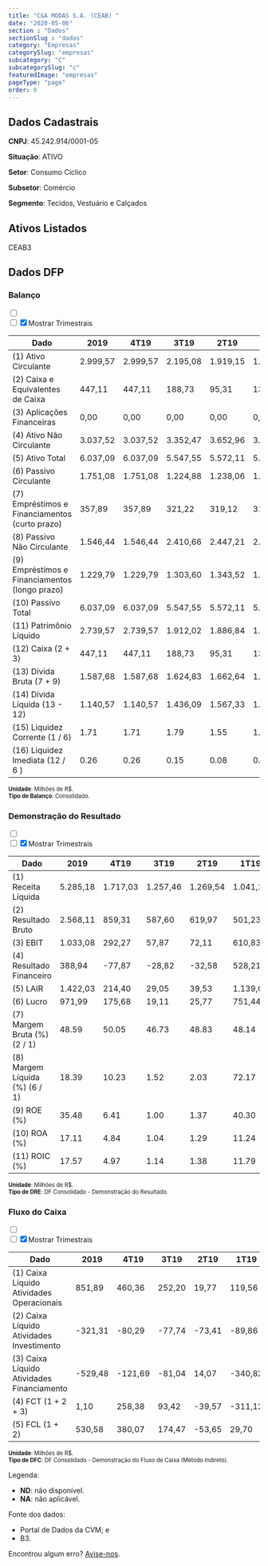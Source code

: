 ```yaml
---  
title: "C&A MODAS S.A. (CEAB) "  
date: "2020-05-06"  
section : "Dados"  
sectionSlug : "dados"  
category: "Empresas"  
categorySlug: "empresas"  
subcategory: "C"  
subcategorySlug: "c"  
featuredImage: "empresas"  
pageType: "page"  
order: 0  
---
```



## Dados Cadastrais


**CNPJ**: 45.242.914/0001-05

**Situação**: ATIVO

**Setor**: Consumo Cíclico

**Subsetor**: Comércio

**Segmento**: Tecidos, Vestuário e Calçados


## Ativos Listados


CEAB3 


## Dados DFP

### Balanço
  
<input type='checkbox' class='toggleCommand' id='toggleBalanco' name='toggleBalanco'>  
<div class='filter-group-balanco'>  
<div class='check_button_balanco'>  
<label for='toggleBalanco'>  
<input type='checkbox' data-filter-col='trimBalanco'><input type='checkbox' data-filter-col='trimBalanco' checked><span>Mostrar Trimestrais</span>  
</label>  
</div>  
</div>  
<div class='overflow balancoTableWrapper'>  
<table class='balancoTable'>  
<thead>  
<tr>  
<th class='dataHeader fixedLeftColumn'>Dado</th>  
<th>2019</th>  
<th class='trimHeader' data-col='trimBalanco'>4T19</th>  
<th class='trimHeader' data-col='trimBalanco'>3T19</th>  
<th class='trimHeader' data-col='trimBalanco'>2T19</th>  
<th class='trimHeader' data-col='trimBalanco'>1T19</th>  
<th>2018</th>  
<th class='trimHeader' data-col='trimBalanco'>4T18</th>  
<th class='trimHeader' data-col='trimBalanco'>3T18</th>  
<th class='trimHeader' data-col='trimBalanco'>2T18</th>  
<th class='trimHeader' data-col='trimBalanco'>1T18</th>  
<th>2017</th>  
<th class='trimHeader' data-col='trimBalanco'>4T17</th>  
<th class='trimHeader' data-col='trimBalanco'>3T17</th>  
<th class='trimHeader' data-col='trimBalanco'>2T17</th>  
<th class='trimHeader' data-col='trimBalanco'>1T17</th>  
</tr>  
</thead>  
<tbody>  
<tr class='trContaAtivo'>  
<td class='leftAlignCell rowDescription fixedLeftColumn'>(1) Ativo Circulante</td>  
<td>2.999,57</td>  
<td data-col='trimBalanco' class='trimData'>2.999,57</td>  
<td data-col='trimBalanco' class='trimData'>2.195,08</td>  
<td data-col='trimBalanco' class='trimData'>1.919,15</td>  
<td data-col='trimBalanco' class='trimData'>1.772,45</td>  
<td>2.195,57</td>  
<td data-col='trimBalanco' class='trimData'>2.195,57</td>  
<td data-col='trimBalanco' class='trimData'>2.195,57</td>  
<td data-col='trimBalanco' class='trimData'>2.195,57</td>  
<td data-col='trimBalanco' class='trimData'>2.195,57</td>  
<td>2.125,59</td>  
<td data-col='trimBalanco' class='trimData'>2.125,59</td>  
<td data-col='trimBalanco' class='trimData'>ND</td>  
<td data-col='trimBalanco' class='trimData'>ND</td>  
<td data-col='trimBalanco' class='trimData'>ND</td>  
</tr>  
<tr class='trContaAtivo'>  
<td class='leftAlignCell rowDescription fixedLeftColumn'>(2) Caixa e Equivalentes de Caixa</td>  
<td>447,11</td>  
<td data-col='trimBalanco' class='trimData'>447,11</td>  
<td data-col='trimBalanco' class='trimData'>188,73</td>  
<td data-col='trimBalanco' class='trimData'>95,31</td>  
<td data-col='trimBalanco' class='trimData'>134,88</td>  
<td>446,01</td>  
<td data-col='trimBalanco' class='trimData'>446,01</td>  
<td data-col='trimBalanco' class='trimData'>446,01</td>  
<td data-col='trimBalanco' class='trimData'>446,01</td>  
<td data-col='trimBalanco' class='trimData'>446,01</td>  
<td>431,76</td>  
<td data-col='trimBalanco' class='trimData'>431,76</td>  
<td data-col='trimBalanco' class='trimData'>ND</td>  
<td data-col='trimBalanco' class='trimData'>ND</td>  
<td data-col='trimBalanco' class='trimData'>ND</td>  
</tr>  
<tr class='trContaAtivo'>  
<td class='leftAlignCell rowDescription fixedLeftColumn'>(3) Aplicações Financeiras</td>  
<td>0,00</td>  
<td data-col='trimBalanco' class='trimData'>0,00</td>  
<td data-col='trimBalanco' class='trimData'>0,00</td>  
<td data-col='trimBalanco' class='trimData'>0,00</td>  
<td data-col='trimBalanco' class='trimData'>0,00</td>  
<td>0,00</td>  
<td data-col='trimBalanco' class='trimData'>0,00</td>  
<td data-col='trimBalanco' class='trimData'>0,00</td>  
<td data-col='trimBalanco' class='trimData'>0,00</td>  
<td data-col='trimBalanco' class='trimData'>0,00</td>  
<td>0,00</td>  
<td data-col='trimBalanco' class='trimData'>0,00</td>  
<td data-col='trimBalanco' class='trimData'>ND</td>  
<td data-col='trimBalanco' class='trimData'>ND</td>  
<td data-col='trimBalanco' class='trimData'>ND</td>  
</tr>  
<tr class='trContaAtivo'>  
<td class='leftAlignCell rowDescription fixedLeftColumn'>(4) Ativo Não Circulante</td>  
<td>3.037,52</td>  
<td data-col='trimBalanco' class='trimData'>3.037,52</td>  
<td data-col='trimBalanco' class='trimData'>3.352,47</td>  
<td data-col='trimBalanco' class='trimData'>3.652,96</td>  
<td data-col='trimBalanco' class='trimData'>3.660,22</td>  
<td>1.282,77</td>  
<td data-col='trimBalanco' class='trimData'>1.282,77</td>  
<td data-col='trimBalanco' class='trimData'>1.282,77</td>  
<td data-col='trimBalanco' class='trimData'>1.282,77</td>  
<td data-col='trimBalanco' class='trimData'>1.282,77</td>  
<td>1.268,71</td>  
<td data-col='trimBalanco' class='trimData'>1.268,71</td>  
<td data-col='trimBalanco' class='trimData'>ND</td>  
<td data-col='trimBalanco' class='trimData'>ND</td>  
<td data-col='trimBalanco' class='trimData'>ND</td>  
</tr>  
<tr class='trContaAtivo'>  
<td class='leftAlignCell rowDescription fixedLeftColumn'>(5) Ativo Total</td>  
<td>6.037,09</td>  
<td data-col='trimBalanco' class='trimData'>6.037,09</td>  
<td data-col='trimBalanco' class='trimData'>5.547,55</td>  
<td data-col='trimBalanco' class='trimData'>5.572,11</td>  
<td data-col='trimBalanco' class='trimData'>5.432,67</td>  
<td>3.478,34</td>  
<td data-col='trimBalanco' class='trimData'>3.478,34</td>  
<td data-col='trimBalanco' class='trimData'>3.478,34</td>  
<td data-col='trimBalanco' class='trimData'>3.478,34</td>  
<td data-col='trimBalanco' class='trimData'>3.478,34</td>  
<td>3.394,30</td>  
<td data-col='trimBalanco' class='trimData'>3.394,30</td>  
<td data-col='trimBalanco' class='trimData'>ND</td>  
<td data-col='trimBalanco' class='trimData'>ND</td>  
<td data-col='trimBalanco' class='trimData'>ND</td>  
</tr>  
<tr class='trContaPassivo'>  
<td class='leftAlignCell rowDescription fixedLeftColumn'>(6) Passivo Circulante</td>  
<td>1.751,08</td>  
<td data-col='trimBalanco' class='trimData'>1.751,08</td>  
<td data-col='trimBalanco' class='trimData'>1.224,88</td>  
<td data-col='trimBalanco' class='trimData'>1.238,06</td>  
<td data-col='trimBalanco' class='trimData'>1.213,38</td>  
<td>1.750,07</td>  
<td data-col='trimBalanco' class='trimData'>1.750,07</td>  
<td data-col='trimBalanco' class='trimData'>1.750,07</td>  
<td data-col='trimBalanco' class='trimData'>1.750,07</td>  
<td data-col='trimBalanco' class='trimData'>1.750,07</td>  
<td>2.022,86</td>  
<td data-col='trimBalanco' class='trimData'>2.022,86</td>  
<td data-col='trimBalanco' class='trimData'>ND</td>  
<td data-col='trimBalanco' class='trimData'>ND</td>  
<td data-col='trimBalanco' class='trimData'>ND</td>  
</tr>  
<tr class='trContaPassivo'>  
<td class='leftAlignCell rowDescription fixedLeftColumn'>(7) Empréstimos e Financiamentos (curto prazo)</td>  
<td>357,89</td>  
<td data-col='trimBalanco' class='trimData'>357,89</td>  
<td data-col='trimBalanco' class='trimData'>321,22</td>  
<td data-col='trimBalanco' class='trimData'>319,12</td>  
<td data-col='trimBalanco' class='trimData'>313,38</td>  
<td>0,23</td>  
<td data-col='trimBalanco' class='trimData'>0,23</td>  
<td data-col='trimBalanco' class='trimData'>0,23</td>  
<td data-col='trimBalanco' class='trimData'>0,23</td>  
<td data-col='trimBalanco' class='trimData'>0,23</td>  
<td>0,26</td>  
<td data-col='trimBalanco' class='trimData'>0,26</td>  
<td data-col='trimBalanco' class='trimData'>ND</td>  
<td data-col='trimBalanco' class='trimData'>ND</td>  
<td data-col='trimBalanco' class='trimData'>ND</td>  
</tr>  
<tr class='trContaPassivo'>  
<td class='leftAlignCell rowDescription fixedLeftColumn'>(8) Passivo Não Circulante</td>  
<td>1.546,44</td>  
<td data-col='trimBalanco' class='trimData'>1.546,44</td>  
<td data-col='trimBalanco' class='trimData'>2.410,66</td>  
<td data-col='trimBalanco' class='trimData'>2.447,21</td>  
<td data-col='trimBalanco' class='trimData'>2.354,78</td>  
<td>613,23</td>  
<td data-col='trimBalanco' class='trimData'>613,23</td>  
<td data-col='trimBalanco' class='trimData'>613,23</td>  
<td data-col='trimBalanco' class='trimData'>613,23</td>  
<td data-col='trimBalanco' class='trimData'>613,23</td>  
<td>364,93</td>  
<td data-col='trimBalanco' class='trimData'>364,93</td>  
<td data-col='trimBalanco' class='trimData'>ND</td>  
<td data-col='trimBalanco' class='trimData'>ND</td>  
<td data-col='trimBalanco' class='trimData'>ND</td>  
</tr>  
<tr class='trContaPassivo'>  
<td class='leftAlignCell rowDescription fixedLeftColumn'>(9) Empréstimos e Financiamentos (longo prazo)</td>  
<td>1.229,79</td>  
<td data-col='trimBalanco' class='trimData'>1.229,79</td>  
<td data-col='trimBalanco' class='trimData'>1.303,60</td>  
<td data-col='trimBalanco' class='trimData'>1.343,52</td>  
<td data-col='trimBalanco' class='trimData'>1.375,19</td>  
<td>1,62</td>  
<td data-col='trimBalanco' class='trimData'>1,62</td>  
<td data-col='trimBalanco' class='trimData'>1,62</td>  
<td data-col='trimBalanco' class='trimData'>1,62</td>  
<td data-col='trimBalanco' class='trimData'>1,62</td>  
<td>1,85</td>  
<td data-col='trimBalanco' class='trimData'>1,85</td>  
<td data-col='trimBalanco' class='trimData'>ND</td>  
<td data-col='trimBalanco' class='trimData'>ND</td>  
<td data-col='trimBalanco' class='trimData'>ND</td>  
</tr>  
<tr class='trContaPassivo'>  
<td class='leftAlignCell rowDescription fixedLeftColumn'>(10) Passivo Total</td>  
<td>6.037,09</td>  
<td data-col='trimBalanco' class='trimData'>6.037,09</td>  
<td data-col='trimBalanco' class='trimData'>5.547,55</td>  
<td data-col='trimBalanco' class='trimData'>5.572,11</td>  
<td data-col='trimBalanco' class='trimData'>5.432,67</td>  
<td>3.478,34</td>  
<td data-col='trimBalanco' class='trimData'>3.478,34</td>  
<td data-col='trimBalanco' class='trimData'>3.478,34</td>  
<td data-col='trimBalanco' class='trimData'>3.478,34</td>  
<td data-col='trimBalanco' class='trimData'>3.478,34</td>  
<td>3.394,30</td>  
<td data-col='trimBalanco' class='trimData'>3.394,30</td>  
<td data-col='trimBalanco' class='trimData'>ND</td>  
<td data-col='trimBalanco' class='trimData'>ND</td>  
<td data-col='trimBalanco' class='trimData'>ND</td>  
</tr>  
<tr class='trContaPassivo'>  
<td class='leftAlignCell rowDescription fixedLeftColumn'>(11) Patrimônio Líquido</td>  
<td>2.739,57</td>  
<td data-col='trimBalanco' class='trimData'>2.739,57</td>  
<td data-col='trimBalanco' class='trimData'>1.912,02</td>  
<td data-col='trimBalanco' class='trimData'>1.886,84</td>  
<td data-col='trimBalanco' class='trimData'>1.864,51</td>  
<td>1.115,04</td>  
<td data-col='trimBalanco' class='trimData'>1.115,04</td>  
<td data-col='trimBalanco' class='trimData'>1.115,04</td>  
<td data-col='trimBalanco' class='trimData'>1.115,04</td>  
<td data-col='trimBalanco' class='trimData'>1.115,04</td>  
<td>1.006,51</td>  
<td data-col='trimBalanco' class='trimData'>1.006,51</td>  
<td data-col='trimBalanco' class='trimData'>ND</td>  
<td data-col='trimBalanco' class='trimData'>ND</td>  
<td data-col='trimBalanco' class='trimData'>ND</td>  
</tr>  
<tr>  
<td class='leftAlignCell rowDescription fixedLeftColumn'>(12) Caixa (2 + 3)</td>  
<td class='positiveNumber'>447,11</td>  
<td class='positiveNumber trimData' data-col='trimBalanco'>447,11</td>  
<td class='positiveNumber trimData' data-col='trimBalanco'>188,73</td>  
<td class='positiveNumber trimData' data-col='trimBalanco'>95,31</td>  
<td class='positiveNumber trimData' data-col='trimBalanco'>134,88</td>  
<td class='positiveNumber'>446,01</td>  
<td class='positiveNumber trimData' data-col='trimBalanco'>446,01</td>  
<td class='positiveNumber trimData' data-col='trimBalanco'>446,01</td>  
<td class='positiveNumber trimData' data-col='trimBalanco'>446,01</td>  
<td class='positiveNumber trimData' data-col='trimBalanco'>446,01</td>  
<td class='positiveNumber'>431,76</td>  
<td class='positiveNumber trimData' data-col='trimBalanco'>431,76</td>  
<td data-col='trimBalanco' class='trimData'>ND</td>  
<td data-col='trimBalanco' class='trimData'>ND</td>  
<td data-col='trimBalanco' class='trimData'>ND</td>  
</tr>  
<tr class='trDividaBruta'>  
<td class='leftAlignCell rowDescription fixedLeftColumn'>(13) Dívida Bruta (7 + 9)</td>  
<td class='negativeNumber'>1.587,68</td>  
<td class='negativeNumber trimData' data-col='trimBalanco'>1.587,68</td>  
<td class='negativeNumber trimData' data-col='trimBalanco'>1.624,83</td>  
<td class='negativeNumber trimData' data-col='trimBalanco'>1.662,64</td>  
<td class='negativeNumber trimData' data-col='trimBalanco'>1.688,57</td>  
<td class='negativeNumber'>1,85</td>  
<td class='negativeNumber trimData' data-col='trimBalanco'>1,85</td>  
<td class='negativeNumber trimData' data-col='trimBalanco'>1,85</td>  
<td class='negativeNumber trimData' data-col='trimBalanco'>1,85</td>  
<td class='negativeNumber trimData' data-col='trimBalanco'>1,85</td>  
<td class='negativeNumber'>2,10</td>  
<td class='negativeNumber trimData' data-col='trimBalanco'>2,10</td>  
<td data-col='trimBalanco' class='trimData'>ND</td>  
<td data-col='trimBalanco' class='trimData'>ND</td>  
<td data-col='trimBalanco' class='trimData'>ND</td>  
</tr>  
<tr>  
<td class='leftAlignCell rowDescription fixedLeftColumn'>(14) Dívida Líquida  (13 - 12)</td>  
<td class='negativeNumber'>1.140,57</td>  
<td class='negativeNumber trimData' data-col='trimBalanco'>1.140,57</td>  
<td class='negativeNumber trimData' data-col='trimBalanco'>1.436,09</td>  
<td class='negativeNumber trimData' data-col='trimBalanco'>1.567,33</td>  
<td class='negativeNumber trimData' data-col='trimBalanco'>1.553,69</td>  
<td class='positiveNumber'>-444,16</td>  
<td class='positiveNumber trimData' data-col='trimBalanco'>-444,16</td>  
<td class='positiveNumber trimData' data-col='trimBalanco'>-444,16</td>  
<td class='positiveNumber trimData' data-col='trimBalanco'>-444,16</td>  
<td class='positiveNumber trimData' data-col='trimBalanco'>-444,16</td>  
<td class='positiveNumber'>-429,65</td>  
<td class='positiveNumber trimData' data-col='trimBalanco'>-429,65</td>  
<td data-col='trimBalanco' class='trimData'>ND</td>  
<td data-col='trimBalanco' class='trimData'>ND</td>  
<td data-col='trimBalanco' class='trimData'>ND</td>  
</tr>  
<tr>  
<td class='leftAlignCell rowDescription fixedLeftColumn'>(15) Liquidez Corrente (1 / 6)</td>  
<td>1.71</td>  
<td data-col='trimBalanco' class='trimData'>1.71</td>  
<td data-col='trimBalanco' class='trimData'>1.79</td>  
<td data-col='trimBalanco' class='trimData'>1.55</td>  
<td data-col='trimBalanco' class='trimData'>1.46</td>  
<td>1.25</td>  
<td data-col='trimBalanco' class='trimData'>1.25</td>  
<td data-col='trimBalanco' class='trimData'>1.25</td>  
<td data-col='trimBalanco' class='trimData'>1.25</td>  
<td data-col='trimBalanco' class='trimData'>1.25</td>  
<td>1.05</td>  
<td data-col='trimBalanco' class='trimData'>1.05</td>  
<td data-col='trimBalanco' class='trimData'>ND</td>  
<td data-col='trimBalanco' class='trimData'>ND</td>  
<td data-col='trimBalanco' class='trimData'>ND</td>  
</tr>  
<tr>  
<td class='leftAlignCell rowDescription fixedLeftColumn'>(16) Liquidez Imediata  (12 / 6 )</td>  
<td>0.26</td>  
<td data-col='trimBalanco' class='trimData'>0.26</td>  
<td data-col='trimBalanco' class='trimData'>0.15</td>  
<td data-col='trimBalanco' class='trimData'>0.08</td>  
<td data-col='trimBalanco' class='trimData'>0.11</td>  
<td>0.25</td>  
<td data-col='trimBalanco' class='trimData'>0.25</td>  
<td data-col='trimBalanco' class='trimData'>0.25</td>  
<td data-col='trimBalanco' class='trimData'>0.25</td>  
<td data-col='trimBalanco' class='trimData'>0.25</td>  
<td>0.21</td>  
<td data-col='trimBalanco' class='trimData'>0.21</td>  
<td data-col='trimBalanco' class='trimData'>ND</td>  
<td data-col='trimBalanco' class='trimData'>ND</td>  
<td data-col='trimBalanco' class='trimData'>ND</td>  
</tr>  
</tbody>  
</table>  
</div>  
<p style='font-size:0.7rem; margin:0px;'><strong>Unidade</strong>: Milhões de R$.</p>  
<p style='font-size:0.7rem; margin:0px;'><strong>Tipo de Balanço</strong>: Consolidado.</p>


### Demonstração do Resultado
  
<input type='checkbox' class='toggleCommand' id='toggleDRE' name='toggleDRE'>  
<div class='filter-group-dre'>  
<div class='check_button_dre'>  
<label for='toggleDRE'>  
<input type='checkbox' data-filter-col='trimDRE'><input type='checkbox' data-filter-col='trimDRE' checked><span>Mostrar Trimestrais</span>  
</label>  
</div>  
</div>  
<div class='overflow balancoTableWrapper'>  
<table class='balancoTable'>  
<thead>  
<tr>  
<th class='dataHeader fixedLeftColumn'>Dado</th>  
<th>2019</th>  
<th class='trimHeader' data-col='trimDRE'>4T19</th>  
<th class='trimHeader' data-col='trimDRE'>3T19</th>  
<th class='trimHeader' data-col='trimDRE'>2T19</th>  
<th class='trimHeader' data-col='trimDRE'>1T19</th>  
<th>2018</th>  
<th class='trimHeader' data-col='trimDRE'>4T18</th>  
<th class='trimHeader' data-col='trimDRE'>3T18</th>  
<th class='trimHeader' data-col='trimDRE'>2T18</th>  
<th class='trimHeader' data-col='trimDRE'>1T18</th>  
<th>2017</th>  
<th class='trimHeader' data-col='trimDRE'>4T17</th>  
<th class='trimHeader' data-col='trimDRE'>3T17</th>  
<th class='trimHeader' data-col='trimDRE'>2T17</th>  
<th class='trimHeader' data-col='trimDRE'>1T17</th>  
</tr>  
</thead>  
<tbody>  
<tr class='trDRE'>  
<td class='leftAlignCell rowDescription fixedLeftColumn'>(1) Receita Líquida</td>  
<td>5.285,18</td>  
<td data-col='trimDRE' class='trimData' >1.717,03</td>  
<td data-col='trimDRE' class='trimData' >1.257,46</td>  
<td data-col='trimDRE' class='trimData' >1.269,54</td>  
<td data-col='trimDRE' class='trimData' >1.041,15</td>  
<td>5.139,11</td>  
<td data-col='trimDRE' class='trimData' >1.670,35</td>  
<td data-col='trimDRE' class='trimData' >1.224,12</td>  
<td data-col='trimDRE' class='trimData' >1.241,26</td>  
<td data-col='trimDRE' class='trimData' >1.003,39</td>  
<td>5.035,61</td>  
<td data-col='trimDRE' class='trimData' >5.035,61</td>  
<td data-col='trimDRE' class='trimData'>ND</td>  
<td data-col='trimDRE' class='trimData'>ND</td>  
<td data-col='trimDRE' class='trimData'>ND</td>  
</tr>  
<tr class='trDRE'>  
<td class='leftAlignCell rowDescription fixedLeftColumn'>(2) Resultado Bruto</td>  
<td class='positiveNumberGreen'>2.568,11</td>  
<td data-col='trimDRE' class='trimData positiveNumberGreen' >859,31</td>  
<td data-col='trimDRE' class='trimData positiveNumberGreen' >587,60</td>  
<td data-col='trimDRE' class='trimData positiveNumberGreen' >619,97</td>  
<td data-col='trimDRE' class='trimData positiveNumberGreen' >501,23</td>  
<td class='positiveNumberGreen'>2.549,14</td>  
<td data-col='trimDRE' class='trimData positiveNumberGreen' >871,04</td>  
<td data-col='trimDRE' class='trimData positiveNumberGreen' >582,35</td>  
<td data-col='trimDRE' class='trimData positiveNumberGreen' >624,21</td>  
<td data-col='trimDRE' class='trimData positiveNumberGreen' >471,54</td>  
<td class='positiveNumberGreen'>2.421,53</td>  
<td data-col='trimDRE' class='trimData positiveNumberGreen' >2.421,53</td>  
<td data-col='trimDRE' class='trimData'>ND</td>  
<td data-col='trimDRE' class='trimData'>ND</td>  
<td data-col='trimDRE' class='trimData'>ND</td>  
</tr>  
<tr class='trDRE'>  
<td class='leftAlignCell rowDescription fixedLeftColumn'>(3) EBIT</td>  
<td class='positiveNumberGreen'>1.033,08</td>  
<td data-col='trimDRE' class='trimData positiveNumberGreen' >292,27</td>  
<td data-col='trimDRE' class='trimData positiveNumberGreen' >57,87</td>  
<td data-col='trimDRE' class='trimData positiveNumberGreen' >72,11</td>  
<td data-col='trimDRE' class='trimData positiveNumberGreen' >610,83</td>  
<td class='positiveNumberGreen'>356,22</td>  
<td data-col='trimDRE' class='trimData positiveNumberGreen' >251,41</td>  
<td data-col='trimDRE' class='trimData positiveNumberGreen' >61,73</td>  
<td data-col='trimDRE' class='trimData positiveNumberGreen' >107,20</td>  
<td data-col='trimDRE' class='trimData negativeNumber' >-64,12</td>  
<td class='positiveNumberGreen'>296,70</td>  
<td data-col='trimDRE' class='trimData positiveNumberGreen' >296,70</td>  
<td data-col='trimDRE' class='trimData'>ND</td>  
<td data-col='trimDRE' class='trimData'>ND</td>  
<td data-col='trimDRE' class='trimData'>ND</td>  
</tr>  
<tr class='trDRE'>  
<td class='leftAlignCell rowDescription fixedLeftColumn'>(4) Resultado Financeiro</td>  
<td class='positiveNumberGreen'>388,94</td>  
<td data-col='trimDRE' class='trimData negativeNumber' >-77,87</td>  
<td data-col='trimDRE' class='trimData negativeNumber' >-28,82</td>  
<td data-col='trimDRE' class='trimData negativeNumber' >-32,58</td>  
<td data-col='trimDRE' class='trimData positiveNumberGreen' >528,21</td>  
<td class='negativeNumber'>-130,67</td>  
<td data-col='trimDRE' class='trimData negativeNumber' >-29,58</td>  
<td data-col='trimDRE' class='trimData negativeNumber' >-22,06</td>  
<td data-col='trimDRE' class='trimData negativeNumber' >-54,67</td>  
<td data-col='trimDRE' class='trimData negativeNumber' >-24,36</td>  
<td class='negativeNumber'>-155,15</td>  
<td data-col='trimDRE' class='trimData negativeNumber' >-155,15</td>  
<td data-col='trimDRE' class='trimData'>ND</td>  
<td data-col='trimDRE' class='trimData'>ND</td>  
<td data-col='trimDRE' class='trimData'>ND</td>  
</tr>  
<tr class='trDRE'>  
<td class='leftAlignCell rowDescription fixedLeftColumn'>(5) LAIR</td>  
<td class='positiveNumberGreen'>1.422,03</td>  
<td data-col='trimDRE' class='trimData positiveNumberGreen' >214,40</td>  
<td data-col='trimDRE' class='trimData positiveNumberGreen' >29,05</td>  
<td data-col='trimDRE' class='trimData positiveNumberGreen' >39,53</td>  
<td data-col='trimDRE' class='trimData positiveNumberGreen' >1.139,04</td>  
<td class='positiveNumberGreen'>225,55</td>  
<td data-col='trimDRE' class='trimData positiveNumberGreen' >221,82</td>  
<td data-col='trimDRE' class='trimData positiveNumberGreen' >39,67</td>  
<td data-col='trimDRE' class='trimData positiveNumberGreen' >52,54</td>  
<td data-col='trimDRE' class='trimData negativeNumber' >-88,48</td>  
<td class='positiveNumberGreen'>141,55</td>  
<td data-col='trimDRE' class='trimData positiveNumberGreen' >141,55</td>  
<td data-col='trimDRE' class='trimData'>ND</td>  
<td data-col='trimDRE' class='trimData'>ND</td>  
<td data-col='trimDRE' class='trimData'>ND</td>  
</tr>  
<tr class='trDRE'>  
<td class='leftAlignCell rowDescription fixedLeftColumn'>(6) Lucro</td>  
<td class='positiveNumberGreen'>971,99</td>  
<td data-col='trimDRE' class='trimData positiveNumberGreen' >175,68</td>  
<td data-col='trimDRE' class='trimData positiveNumberGreen' >19,11</td>  
<td data-col='trimDRE' class='trimData positiveNumberGreen' >25,77</td>  
<td data-col='trimDRE' class='trimData positiveNumberGreen' >751,44</td>  
<td class='positiveNumberGreen'>173,64</td>  
<td data-col='trimDRE' class='trimData positiveNumberGreen' >172,05</td>  
<td data-col='trimDRE' class='trimData positiveNumberGreen' >32,10</td>  
<td data-col='trimDRE' class='trimData positiveNumberGreen' >29,29</td>  
<td data-col='trimDRE' class='trimData negativeNumber' >-59,80</td>  
<td class='positiveNumberGreen'>96,88</td>  
<td data-col='trimDRE' class='trimData positiveNumberGreen' >96,88</td>  
<td data-col='trimDRE' class='trimData'>ND</td>  
<td data-col='trimDRE' class='trimData'>ND</td>  
<td data-col='trimDRE' class='trimData'>ND</td>  
</tr>  
<tr class='trDREMargem'>  
<td class='leftAlignCell rowDescription fixedLeftColumn'>(7) Margem Bruta (%) (2 / 1)</td>  
<td>48.59</td>  
<td data-col='trimDRE' class='trimData'>50.05</td>  
<td data-col='trimDRE' class='trimData'>46.73</td>  
<td data-col='trimDRE' class='trimData'>48.83</td>  
<td data-col='trimDRE' class='trimData'>48.14</td>  
<td>49.60</td>  
<td data-col='trimDRE' class='trimData'>52.15</td>  
<td data-col='trimDRE' class='trimData'>47.57</td>  
<td data-col='trimDRE' class='trimData'>50.29</td>  
<td data-col='trimDRE' class='trimData'>46.99</td>  
<td>48.09</td>  
<td data-col='trimDRE' class='trimData'>48.09</td>  
<td data-col='trimDRE' class='trimData'>ND</td>  
<td data-col='trimDRE' class='trimData'>ND</td>  
<td data-col='trimDRE' class='trimData'>ND</td>  
</tr>  
<tr class='trDREMargem'>  
<td class='leftAlignCell rowDescription fixedLeftColumn'>(8) Margem Líquida (%) (6 / 1)</td>  
<td>18.39</td>  
<td data-col='trimDRE' class='trimData'>10.23</td>  
<td data-col='trimDRE' class='trimData'>1.52</td>  
<td data-col='trimDRE' class='trimData'>2.03</td>  
<td data-col='trimDRE' class='trimData'>72.17</td>  
<td>3.38</td>  
<td data-col='trimDRE' class='trimData'>10.30</td>  
<td data-col='trimDRE' class='trimData'>2.62</td>  
<td data-col='trimDRE' class='trimData'>2.36</td>  
<td data-col='trimDRE' class='trimData'>NA</td>  
<td>1.92</td>  
<td data-col='trimDRE' class='trimData'>1.92</td>  
<td data-col='trimDRE' class='trimData'>ND</td>  
<td data-col='trimDRE' class='trimData'>ND</td>  
<td data-col='trimDRE' class='trimData'>ND</td>  
</tr>  
<tr>  
<td class='leftAlignCell rowDescription fixedLeftColumn'>(9) ROE (%)</td>  
<td>35.48</td>  
<td data-col='trimDRE' class='trimData'>6.41</td>  
<td data-col='trimDRE' class='trimData'>1.00</td>  
<td data-col='trimDRE' class='trimData'>1.37</td>  
<td data-col='trimDRE' class='trimData'>40.30</td>  
<td>15.57</td>  
<td data-col='trimDRE' class='trimData'>15.43</td>  
<td data-col='trimDRE' class='trimData'>2.88</td>  
<td data-col='trimDRE' class='trimData'>2.63</td>  
<td data-col='trimDRE' class='trimData'>NA</td>  
<td>9.63</td>  
<td data-col='trimDRE' class='trimData'>9.63</td>  
<td data-col='trimDRE' class='trimData'>ND</td>  
<td data-col='trimDRE' class='trimData'>ND</td>  
<td data-col='trimDRE' class='trimData'>ND</td>  
</tr>  
<tr>  
<td class='leftAlignCell rowDescription fixedLeftColumn'>(10) ROA (%)</td>  
<td>17.11</td>  
<td data-col='trimDRE' class='trimData'>4.84</td>  
<td data-col='trimDRE' class='trimData'>1.04</td>  
<td data-col='trimDRE' class='trimData'>1.29</td>  
<td data-col='trimDRE' class='trimData'>11.24</td>  
<td>10.24</td>  
<td data-col='trimDRE' class='trimData'>7.23</td>  
<td data-col='trimDRE' class='trimData'>1.77</td>  
<td data-col='trimDRE' class='trimData'>3.08</td>  
<td data-col='trimDRE' class='trimData'>NA</td>  
<td>8.74</td>  
<td data-col='trimDRE' class='trimData'>8.74</td>  
<td data-col='trimDRE' class='trimData'>ND</td>  
<td data-col='trimDRE' class='trimData'>ND</td>  
<td data-col='trimDRE' class='trimData'>ND</td>  
</tr>  
<tr>  
<td class='leftAlignCell rowDescription fixedLeftColumn'>(11) ROIC (%)</td>  
<td>17.57</td>  
<td data-col='trimDRE' class='trimData'>4.97</td>  
<td data-col='trimDRE' class='trimData'>1.14</td>  
<td data-col='trimDRE' class='trimData'>1.38</td>  
<td data-col='trimDRE' class='trimData'>11.79</td>  
<td>35.04</td>  
<td data-col='trimDRE' class='trimData'>24.73</td>  
<td data-col='trimDRE' class='trimData'>6.07</td>  
<td data-col='trimDRE' class='trimData'>10.55</td>  
<td data-col='trimDRE' class='trimData'>NA</td>  
<td>33.95</td>  
<td data-col='trimDRE' class='trimData'>33.95</td>  
<td data-col='trimDRE' class='trimData'>ND</td>  
<td data-col='trimDRE' class='trimData'>ND</td>  
<td data-col='trimDRE' class='trimData'>ND</td>  
</tr>  
</tbody>  
</table>  
</div>  
<p style='font-size:0.7rem; margin:0px;'><strong>Unidade</strong>: Milhões de R$.</p>  
<p style='font-size:0.7rem; margin:0px;'><strong>Tipo de DRE</strong>: DF Consolidado - Demonstração do Resultado.</p>


### Fluxo do Caixa
  
<input type='checkbox' class='toggleCommand' id='toggleDFC' name='toggleDFC'>  
<div class='filter-group-dfc'>  
<div class='check_button_dfc'>  
<label for='toggleDFC'>  
<input type='checkbox' data-filter-col='trimDFC'><input type='checkbox' data-filter-col='trimDFC' checked><span>Mostrar Trimestrais</span>  
</label>  
</div>  
</div>  
<div class='overflow balancoTableWrapper'>  
<table class='balancoTable'>  
<thead>  
<tr>  
<th class='dataHeader fixedLeftColumn'>Dado</th>  
<th>2019</th>  
<th class='trimHeader' data-col='trimDFC'>4T19</th>  
<th class='trimHeader' data-col='trimDFC'>3T19</th>  
<th class='trimHeader' data-col='trimDFC'>2T19</th>  
<th class='trimHeader' data-col='trimDFC'>1T19</th>  
<th>2018</th>  
<th class='trimHeader' data-col='trimDFC'>4T18</th>  
<th class='trimHeader' data-col='trimDFC'>3T18</th>  
<th class='trimHeader' data-col='trimDFC'>2T18</th>  
<th class='trimHeader' data-col='trimDFC'>1T18</th>  
<th>2017</th>  
<th class='trimHeader' data-col='trimDFC'>4T17</th>  
<th class='trimHeader' data-col='trimDFC'>3T17</th>  
<th class='trimHeader' data-col='trimDFC'>2T17</th>  
<th class='trimHeader' data-col='trimDFC'>1T17</th>  
</tr>  
</thead>  
<tbody>  
<tr class='trDFC'>  
<td class='leftAlignCell rowDescription fixedLeftColumn'>(1) Caixa Líquido Atividades Operacionais</td>  
<td>851,89</td>  
<td data-col='trimDFC' class='trimData' >460,36</td>  
<td data-col='trimDFC' class='trimData' >252,20</td>  
<td data-col='trimDFC' class='trimData' >19,77</td>  
<td data-col='trimDFC' class='trimData' >119,56</td>  
<td>358,54</td>  
<td data-col='trimDFC' class='trimData' >232,96</td>  
<td data-col='trimDFC' class='trimData' >270,66</td>  
<td data-col='trimDFC' class='trimData' >-159,00</td>  
<td data-col='trimDFC' class='trimData' >13,91</td>  
<td>595,52</td>  
<td data-col='trimDFC' class='trimData' >595,52</td>  
<td data-col='trimDFC' class='trimData'>ND</td>  
<td data-col='trimDFC' class='trimData'>ND</td>  
<td data-col='trimDFC' class='trimData'>ND</td>  
</tr>  
<tr class='trDFC'>  
<td class='leftAlignCell rowDescription fixedLeftColumn'>(2) Caixa Líquido Atividades Investimento</td>  
<td>-321,31</td>  
<td data-col='trimDFC' class='trimData' >-80,29</td>  
<td data-col='trimDFC' class='trimData' >-77,74</td>  
<td data-col='trimDFC' class='trimData' >-73,41</td>  
<td data-col='trimDFC' class='trimData' >-89,86</td>  
<td>-246,41</td>  
<td data-col='trimDFC' class='trimData' >-73,72</td>  
<td data-col='trimDFC' class='trimData' >-59,51</td>  
<td data-col='trimDFC' class='trimData' >-18,32</td>  
<td data-col='trimDFC' class='trimData' >-94,86</td>  
<td>-90,15</td>  
<td data-col='trimDFC' class='trimData' >-90,15</td>  
<td data-col='trimDFC' class='trimData'>ND</td>  
<td data-col='trimDFC' class='trimData'>ND</td>  
<td data-col='trimDFC' class='trimData'>ND</td>  
</tr>  
<tr class='trDFC'>  
<td class='leftAlignCell rowDescription fixedLeftColumn'>(3) Caixa Líquido Atividades Financiamento</td>  
<td>-529,48</td>  
<td data-col='trimDFC' class='trimData' >-121,69</td>  
<td data-col='trimDFC' class='trimData' >-81,04</td>  
<td data-col='trimDFC' class='trimData' >14,07</td>  
<td data-col='trimDFC' class='trimData' >-340,82</td>  
<td>-97,88</td>  
<td data-col='trimDFC' class='trimData' >-15,65</td>  
<td data-col='trimDFC' class='trimData' >-73,52</td>  
<td data-col='trimDFC' class='trimData' >82,49</td>  
<td data-col='trimDFC' class='trimData' >-91,20</td>  
<td>-563,32</td>  
<td data-col='trimDFC' class='trimData' >-563,32</td>  
<td data-col='trimDFC' class='trimData'>ND</td>  
<td data-col='trimDFC' class='trimData'>ND</td>  
<td data-col='trimDFC' class='trimData'>ND</td>  
</tr>  
<tr>  
<td class='leftAlignCell rowDescription fixedLeftColumn'>(4) FCT (1 + 2 + 3)</td>  
<td class='positiveNumber'>1,10</td>  
<td data-col='trimDFC' class='trimData positiveNumber'>258,38</td>  
<td data-col='trimDFC' class='trimData positiveNumber'>93,42</td>  
<td data-col='trimDFC' class='trimData negativeNumber'>-39,57</td>  
<td data-col='trimDFC' class='trimData negativeNumber'>-311,12</td>  
<td class='positiveNumber'>14,25</td>  
<td data-col='trimDFC' class='trimData positiveNumber'>143,58</td>  
<td data-col='trimDFC' class='trimData positiveNumber'>137,64</td>  
<td data-col='trimDFC' class='trimData negativeNumber'>-94,83</td>  
<td data-col='trimDFC' class='trimData negativeNumber'>-172,14</td>  
<td class='negativeNumber'>-57,95</td>  
<td data-col='trimDFC' class='trimData negativeNumber'>-57,95</td>  
<td data-col='trimDFC' class='trimData'>ND</td>  
<td data-col='trimDFC' class='trimData'>ND</td>  
<td data-col='trimDFC' class='trimData'>ND</td>  
</tr>  
<tr>  
<td class='leftAlignCell rowDescription fixedLeftColumn'>(5) FCL (1 + 2)</td>  
<td class='positiveNumber'>530,58</td>  
<td data-col='trimDFC' class='trimData positiveNumber'>380,07</td>  
<td data-col='trimDFC' class='trimData positiveNumber'>174,47</td>  
<td data-col='trimDFC' class='trimData negativeNumber'>-53,65</td>  
<td data-col='trimDFC' class='trimData positiveNumber'>29,70</td>  
<td class='positiveNumber'>112,13</td>  
<td data-col='trimDFC' class='trimData positiveNumber'>159,23</td>  
<td data-col='trimDFC' class='trimData positiveNumber'>211,16</td>  
<td data-col='trimDFC' class='trimData negativeNumber'>-177,32</td>  
<td data-col='trimDFC' class='trimData negativeNumber'>-80,94</td>  
<td class='positiveNumber'>505,37</td>  
<td data-col='trimDFC' class='trimData positiveNumber'>505,37</td>  
<td data-col='trimDFC' class='trimData'>ND</td>  
<td data-col='trimDFC' class='trimData'>ND</td>  
<td data-col='trimDFC' class='trimData'>ND</td>  
</tr>  
</tbody>  
</table>  
</div>  
<p style='font-size:0.7rem; margin:0px;'><strong>Unidade</strong>: Milhões de R$.</p>  
<p style='font-size:0.7rem; margin:0px;'><strong>Tipo de DFC</strong>: DF Consolidado - Demonstração do Fluxo de Caixa (Método Indireto).</p>

  
<div class='referencias'>

Legenda:  
- **ND**: não disponível.  
- **NA**: não aplicável.

Fonte dos dados:  
- Portal de Dados da CVM; e  
- B3.

Encontrou algum erro? [Avise-nos](/contato).  
</div>